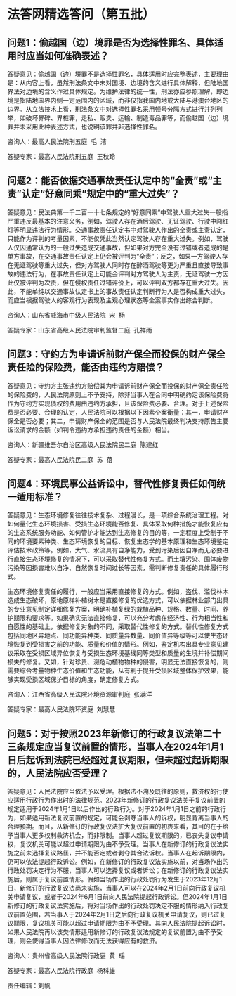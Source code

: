 # 法答网精选答问（第五批）

## 问题1：偷越国（边）境罪是否为选择性罪名、具体适用时应当如何准确表述？


答疑意见：偷越国（边）境罪不是选择性罪名，具体适用时应完整表述，主要理由是：从内容上看，虽然刑法条文中未对国境、边境的含义进行具体解释，但陆地国界法对边境的含义作过具体规定。为维护法律的统一性，刑法亦应参照理解，即边境是指陆地国界内侧一定范围内的区域，而非仅指我国内地或大陆与港澳台地区的边界。从立法技术上看，刑法条文中对选择性罪名采用顿号分隔方式进行并列列举，如破坏界碑、界桩罪，走私、贩卖、运输、制造毒品罪等，而偷越国（边）境罪并未采用此种表述方式，也说明该罪并非选择性罪名。


咨询人：最高人民法院刑五庭  毛  洁


答疑专家：最高人民法院刑五庭  王秋玲


## 问题2：能否依据交通事故责任认定中的“全责”或“主责”认定“好意同乘”规定中的“重大过失”？


答疑意见：民法典第一千二百一十七条规定的“好意同乘”中驾驶人重大过失一般指严重违反最基本的注意义务，例如，驾驶人存在酒后驾驶、无证驾驶、行驶中闯红灯等明显违法行为情形。交通事故责任认定书中对驾驶人作出的全责或主责认定，只能作为评判的考量因素，不能仅凭此当然认定驾驶人存在重大过失。例如，驾驶人仅因通常认为的一般过失造成交通事故，但如果对方完全没有过错或者造成的是单方事故，在交通事故责任认定上仍会被评判为“全责”；反之，如果一方驾驶人存在无证驾驶等重大过失，但对方驾驶人同时存在醉酒驾驶等更为严重且直接导致事故的违法行为，在事故责任认定上可能会评判对方驾驶人为主责，无证驾驶一方因此仅被评判为次责，但在侵权责任过错评价上，可以评判双方都存在重大过失。因此，不能单纯以交通事故认定书上的事故责任认定判断行为人是否构成重大过失，而应当根据驾驶人的客观行为表现及主观心理状态等全案事实作出综合判断。


咨询人：山东省威海市中级人民法院  宋  杨


答疑专家：山东省高级人民法院审判监督二庭  孔祥雨


## 问题3：守约方为申请诉前财产保全而投保的财产保全责任险的保险费，能否由违约方赔偿？


答疑意见：守约方主张违约方赔偿其为申请诉前财产保全而投保的财产保全责任险的保险费的，人民法院原则上不予支持，除非当事人在合同中明确约定该保险费将作为守约方实现债权的费用由违约方承担，且该保险费必要、合理。对于上述保险费是否必要、合理的认定，人民法院可以根据以下因素个案衡量：其一，申请财产保全是否必要；其二，申请财产保全的范围是否与人民法院最终判决支持原告主要诉讼请求的金额（如判令违约方承担违约责任的金额）相当。


咨询人：新疆维吾尔自治区高级人民法院民二庭  陈建红


答疑专家：最高人民法院民二庭  苏  蓓


## 问题4：环境民事公益诉讼中，替代性修复责任如何统一适用标准？


答疑意见：生态环境修复往往技术复杂、过程漫长，是一项综合系统治理工程。对如何量化生态环境损害、受损生态环境能否修复、具体采取何种措施才能恢复应有的生态系统服务功能、如何管护才能达到生态修复的目的等，一定程度上受制于不同的环境要素种类、生态环境恢复的目标、恢复生态学的基本原理和生态环境鉴定评估技术政策等。例如，大气、水流具有自净能力，受到污染后因自净而无必要进行直接生态环境修复的情况下，可以采取替代性修复方式。而土壤污染、固体废物污染等因损害难以自净、自然恢复时间过长等因素，需判断修复责任的具体履行形式。


生态环境修复责任的履行，一般应当采用直接修复的方式。例如，盗伐、滥伐林木造成生态破坏，原地原样补植树木是直接修复的优选方式，可以依据林业部门出具的专业意见制定详细修复方案，明确补植复绿的栽植品种、规格、数量、时间、养护期限和要求等。如果确实无法直接修复，可以充分考虑在经济性、行为相当性和自愿性的基础上，依据修复对象的不同，采取替代性修复的方式。替代性修复方式包括同地区异地点、同功能异种类、同质量异数量、同价值异等级等可以使生态环境恢复到受损害之前的功能、质量和价值的情形。例如，鉴定机构出具专业意见建议采取在受损区域异位恢复与受损生态环境基线同等类型和质量的生境并补偿期间损失的修复。又如，针对珍贵、濒危动植物物种的侵害，明显无法直接恢复的，则需要综合考量物种生态价值和生态功能，从有利于提升受损区域整体保护效果，能够实现受损区域保护目标的角度，确定修复方式。


咨询人：江西省高级人民法院环境资源审判庭  张满洋


答疑专家：最高人民法院环资庭  刘慧慧


## 问题5：对于按照2023年新修订的行政复议法第二十三条规定应当复议前置的情形，当事人在2024年1月1日后起诉到法院已经超过复议期限，但未超过起诉期限的，人民法院应否受理？


答疑意见：人民法院应当依法予以受理。根据法不溯及既往的原则，救济权的行使应适用行政行为作出时的法律规范。2023年新修订的行政复议法关于复议前置的规定适用于2024年1月1日以后作出的行政行为。对于2024年1月1日之前的行政行为，如果适用新法复议前置的规定，可能会剥夺当事人的诉权，明显背离当事人的合理预期。而且，从新修订的行政复议法扩大复议前置的初衷来看，其目的在于给予当事人更多权利救济机会，而非限制。当事人超过复议期限的，已丧失复议申请权，复议机关可能以超过申请期限为由不予受理。当事人在新修订的行政复议法实施之前未选择复议路径，并不能否定或者剥夺其合法诉权。当事人在起诉期限内，仍可以依法提起行政诉讼。例如，在新修订的行政复议法实施以前，对当场作出的行政处罚决定行为不服，当事人可以选择复议或者诉讼；在新修订的行政复议法实施后，则属于复议前置情形。假如当场作出的行政处罚行为发生于2023年12月1日，新修订的行政复议法尚未实施，当事人可以在2024年2月1日前向行政复议机关申请复议，或者于2024年6月1日前向人民法院提起行政诉讼。但2024年1月1日新修订的行政复议法实施后，将对当场作出的行政处罚决定不服的情形纳入行政复议前置范围，若当事人于2024年2月1日之后向行政复议机关申请复议，则已过复议期限，复议机关可能以超过申请期限为由不予受理。其向人民法院提起诉讼时，如果人民法院再以该类情形适用新修订的行政复议法规定的复议前置为由不予受理，则会使得当事人因法律修改而无法获得应有的救济。


咨询人：贵州省高级人民法院行政庭  黄  瑶


答疑专家：最高人民法院行政庭  杨科雄


责任编辑：刘帆
